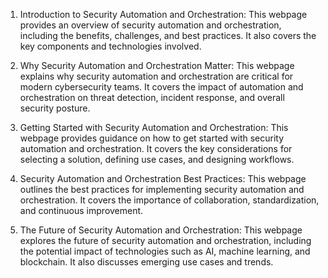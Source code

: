 

1. Introduction to Security Automation and Orchestration: This webpage provides an overview of security automation and orchestration, including the benefits, challenges, and best practices. It also covers the key components and technologies involved.

2. Why Security Automation and Orchestration Matter: This webpage explains why security automation and orchestration are critical for modern cybersecurity teams. It covers the impact of automation and orchestration on threat detection, incident response, and overall security posture.

3. Getting Started with Security Automation and Orchestration: This webpage provides guidance on how to get started with security automation and orchestration. It covers the key considerations for selecting a solution, defining use cases, and designing workflows.

4. Security Automation and Orchestration Best Practices: This webpage outlines the best practices for implementing security automation and orchestration. It covers the importance of collaboration, standardization, and continuous improvement.

5. The Future of Security Automation and Orchestration: This webpage explores the future of security automation and orchestration, including the potential impact of technologies such as AI, machine learning, and blockchain. It also discusses emerging use cases and trends.